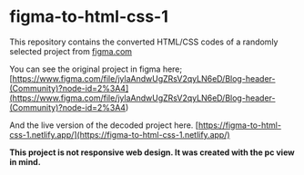 # figma-to-html-css-1

This repository contains the converted HTML/CSS codes of a randomly selected project from [figma.com](https://www.figma.com)

You can see the original project in figma here;
[https://www.figma.com/file/jylaAndwUgZRsV2qyLN6eD/Blog-header-(Community)?node-id=2%3A4](<https://www.figma.com/file/jylaAndwUgZRsV2qyLN6eD/Blog-header-(Community)?node-id=2%3A4>)

And the live version of the decoded project here.
[https://figma-to-html-css-1.netlify.app/](https://figma-to-html-css-1.netlify.app/)

**This project is not responsive web design. It was created with the pc view in mind.**
